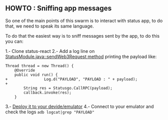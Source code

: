 ## HOWTO : Sniffing app messages

So one of the main points of this swarm is to interact with status app, to do that, we need to speak its same language.

To do that the easiest way is to sniff messages sent by the app, to do this you can:

1.- Clone status-react
2.- Add a log line on [StatusModule.java::sendWeb3Request method](https://github.com/status-im/status-react/blob/develop/modules/react-native-status/android/src/main/java/im/status/ethereum/module/StatusModule.java#L690) printing the payload like:

```
Thread thread = new Thread() {
    @Override
    public void run() {
+                Log.d("PAYLOAD", "PAYLOAD : " + payload);
+
        String res = Statusgo.CallRPC(payload);
        callback.invoke(res);
    }
```
3.- [Deploy it to your devide/emulator](https://wiki.status.im/Building_Status)
4.- Connect to your emulator and check the logs `adb logcat|grep "PAYLOAD"`

